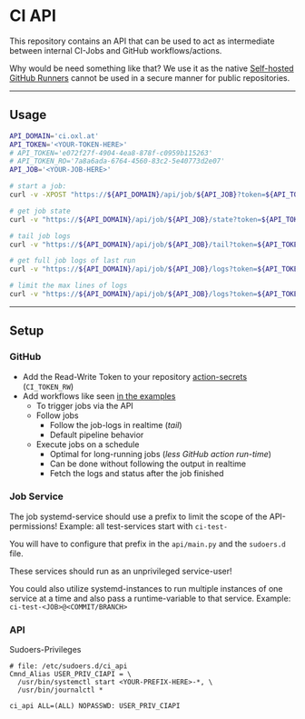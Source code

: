 # CI API

This repository contains an API that can be used to act as intermediate between internal CI-Jobs and GitHub workflows/actions.

Why would be need something like that? We use it as the native [Self-hosted GitHub Runners](https://docs.github.com/en/actions/hosting-your-own-runners/managing-self-hosted-runners/about-self-hosted-runners#self-hosted-runner-security) cannot be used in a secure manner for public repositories.

----

## Usage

```bash
API_DOMAIN='ci.oxl.at'
API_TOKEN='<YOUR-TOKEN-HERE>'
# API_TOKEN='e072f27f-4904-4ea8-878f-c0959b115263'
# API_TOKEN_RO='7a8a6ada-6764-4560-83c2-5e40773d2e07'
API_JOB='<YOUR-JOB-HERE>'

# start a job:
curl -v -XPOST "https://${API_DOMAIN}/api/job/${API_JOB}?token=${API_TOKEN}"

# get job state
curl -v "https://${API_DOMAIN}/api/job/${API_JOB}/state?token=${API_TOKEN}"

# tail job logs
curl -v "https://${API_DOMAIN}/api/job/${API_JOB}/tail?token=${API_TOKEN}"

# get full job logs of last run
curl -v "https://${API_DOMAIN}/api/job/${API_JOB}/logs?token=${API_TOKEN}"

# limit the max lines of logs
curl -v "https://${API_DOMAIN}/api/job/${API_JOB}/logs?token=${API_TOKEN}&lines=50"
```

----

## Setup

### GitHub

* Add the Read-Write Token to your repository [action-secrets](https://docs.github.com/en/actions/security-for-github-actions/security-guides/using-secrets-in-github-actions) (`CI_TOKEN_RW`)
* Add workflows like seen [in the examples](https://github.com/O-X-L/github-self-hosted-jobs-systemd/tree/main/workflows)
  * To trigger jobs via the API
  * Follow jobs
    * Follow the job-logs in realtime (*tail*)
    * Default pipeline behavior
  * Execute jobs on a schedule
    * Optimal for long-running jobs (*less GitHub action run-time*)
    * Can be done without following the output in realtime
    * Fetch the logs and status after the job finished

### Job Service

The job systemd-service should use a prefix to limit the scope of the API-permissions! Example: all test-services start with `ci-test-`

You will have to configure that prefix in the `api/main.py` and the `sudoers.d` file.

These services should run as an unprivileged service-user!

You could also utilize systemd-instances to run multiple instances of one service at a time and also pass a runtime-variable to that service. Example: `ci-test-<JOB>@<COMMIT/BRANCH>`

### API

Sudoers-Privileges

```
# file: /etc/sudoers.d/ci_api
Cmnd_Alias USER_PRIV_CIAPI = \
  /usr/bin/systemctl start <YOUR-PREFIX-HERE>-*, \
  /usr/bin/journalctl *

ci_api ALL=(ALL) NOPASSWD: USER_PRIV_CIAPI
```
